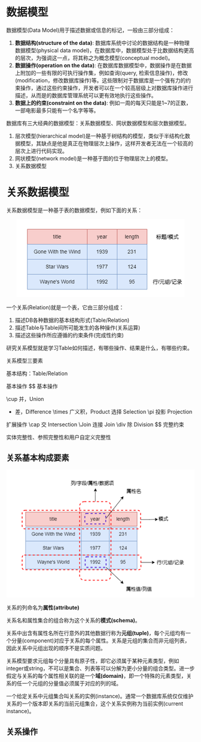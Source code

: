 # 数据模型

数据模型(Data Model)用于描述数据或信息的标记，一般由三部分组成：

1. **数据结构(structure of the data)**: 数据库系统中讨论的数据结构是一种物理数据模型(physical data model)，在数据库中，数据模型处于比数据结构更高的层次，为强调这一点，将其称之为概念模型(conceptual model)。
2. **数据操作(operation on the data)**: 在数据库数据模型中，数据操作是在数据上附加的一些有限的可执行操作集，例如查询(query, 检索信息操作)，修改(modification，修改数据库操作)等。这些限制对于数据库是一个强有力的约束操作，通过这些约束操作，开发者可以在一个较高层级上对数据库操作进行描述，从而是的数据库管理系统可以更有效地执行这些操作。
3. **数据上的约束(constraint on the data)**: 例如一周的每天只能是1~7的正数，一部电影最多只能有一个名字等等。

数据库有三大经典的数据模型：关系数据模型、网状数据模型和层次数据模型。

1. 层次模型(hierarchical model)是一种基于树结构的模型，类似于半结构化数据模型，其缺点是他是真正在物理层次上操作，这样开发者无法在一个较高的层次上进行代码实现。
2. 网状模型(network model)是一种基于图的位于物理层次上的模型。
3. 关系数据模型

# 关系数据模型

关系数据模型是一种基于表的数据模型，例如下面的关系：

<center>
    <img src="./img/Realation-Example.png">
</center>

一个关系(Relation)就是一个表，它由三部分组成：

1. 描述DB各种数据的基本结构形式(Table/Relation)
2. 描述Table与Table间所可能发生的各种操作(关系运算)
3. 描述这些操作所应遵循的约束条件(完成性约束)

研究关系模型就是学习Table如何描述，有哪些操作、结果是什么，有哪些约束。

关系模型三要素

基本结构：Table/Relation

基本操作
$$
基本操作

\cup 并，Union
- 差，Difference
\times 广义积，Product
选择 Selection
\pi 投影 Projection

扩展操作
\cap 交 Intersection
\Join 连接 Join
\div 除 Division
$$
完整约束

实体完整性、参照完整性和用户自定义完整性

## 关系基本构成要素

<center>
    <img src="./img/Relation-Concept-Display.png">
</center>



关系的列命名为**属性(attribute)**

关系名和属性集合的组合称为这个关系的**模式(schema)**。

关系中出含有属性名所在行意外的其他数据行称为**元组(tuple)**，每个元组均有一个分量(component)对应于关系的每个属性。关系是元组的集合而非元组列表，因此关系中元组出现的顺序不是实质问题。

关系模型要求元组每个分量具有原子性，即它必须属于某种元素类型，例如integer或string，不可以是集合、列表等可以分解为更小分量的组合类型。进一步假定与关系的每个属性相关联的是一个**域(domain)**，即一个特殊的元素类型，关系的任一个元组的分量值必须属于对应的列的域。



一个给定关系中元组集合叫关系的实例(instance)。通常一个数据库系统仅仅维护关系的一个版本即关系的当前元组集合，这个关系实例称为当前实例(current instance)。

## 关系操作



